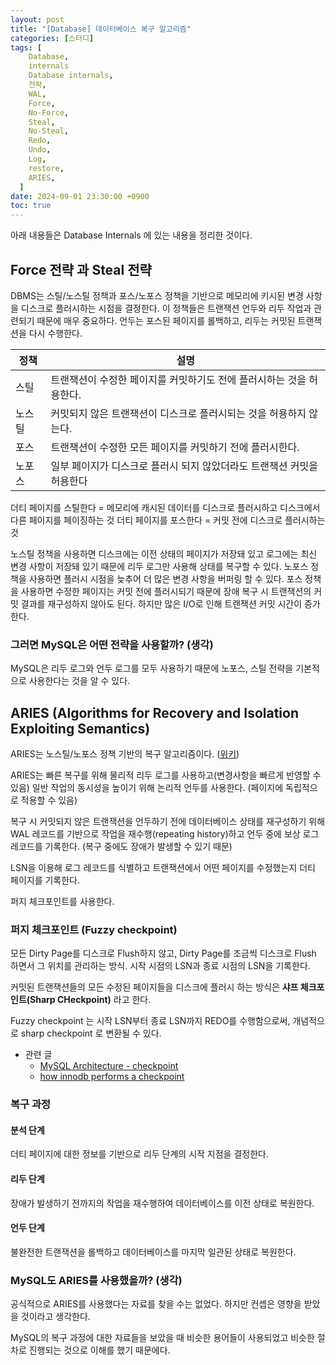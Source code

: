 ```yaml
---
layout: post
title: "[Database] 데이터베이스 복구 알고리즘"
categories: [스터디]
tags: [
    Database,
    internals
    Database internals,
    전략,
    WAL,
    Force,
    No-Force,
    Steal,
    No-Steal,
    Redo,
    Undo,
    Log,
    restore,
    ARIES,
  ]
date: 2024-09-01 23:30:00 +0900
toc: true
---
```


아래 내용들은 Database Internals 에 있는 내용을 정리한 것이다.

## Force 전략 과 Steal 전략

DBMS는 스틸/노스틸 정책과 포스/노포스 정책을 기반으로 메모리에 키시된 변경 사항을 디스크로 플러시하는 시점을 결정한다.
이 정책들은 트랜잭션 언두와 리두 작업과 관련되기 때문에 매우 중요하다. 언두는 포스된 페이지를 롤백하고, 리두는 커밋된 트랜잭션을 다시 수행한다.

| 정책   | 설명                                                                   |
| ------ | ---------------------------------------------------------------------- |
| 스틸   | 트랜잭션이 수정한 페이지를 커밋하기도 전에 플러시하는 것을 허용한다.   |
| 노스틸 | 커밋되지 않은 트랜잭션이 디스크로 플러시되는 것을 허용하지 않는다.     |
| 포스   | 트랜잭션이 수정한 모든 페이지를 커밋하기 전에 플러시한다.              |
| 노포스 | 일부 페이지가 디스크로 플러시 되지 않았더라도 트랜잭션 커밋을 허용한다 |

더티 페이지를 스틸한다 = 메모리에 캐시된 데이터를 디스크로 플러시하고 디스크에서 다른 페이지를 페이징하는 것
더티 페이지를 포스한다 = 커밋 전에 디스크로 플러시하는 것

노스틸 정책을 사용하면 디스크에는 이전 상태의 페이지가 저장돼 있고 로그에는 최신 변경 사항이 저장돼 있기 때문에 리두 로그만 사용해 상태를 복구할 수 있다.
노포스 정책을 사용하면 플러시 시점을 늦추어 더 많은 변경 사항을 버퍼링 할 수 있다.
포스 정책을 사용하면 수정한 페이지는 커밋 전에 플러시되기 때문에 장애 복구 시 트랜잭션의 커밋 결과를 재구성하지 않아도 된다. 하지만 많은 I/O로 인해 트랜잭션 커밋 시간이 증가한다.

### 그러면 MySQL은 어떤 전략을 사용할까? (생각)

MySQL은 리두 로그와 언두 로그를 모두 사용하기 때문에 노포스, 스틸 전략을 기본적으로 사용한다는 것을 알 수 있다.

## ARIES (Algorithms for Recovery and Isolation Exploiting Semantics)

ARIES는 노스틸/노포스 정책 기반의 복구 알고리즘이다. ([위키](https://en.wikipedia.org/wiki/Algorithms_for_Recovery_and_Isolation_Exploiting_Semantics))

ARIES는 빠른 복구를 위해 물리적 리두 로그를 사용하고(변경사항을 빠르게 반영할 수 있음) 일반 작업의 동시성을 높이기 위해 논리적 언두를 사용한다. (페이지에 독립적으로 적용할 수 있음)

복구 시 커밋되지 않은 트랜잭션을 언두하기 전에 데이터베이스 상태를 재구성하기 위해 WAL 레코드를 기반으로 작업을 재수행(repeating history)하고 언두 중에 보상 로그 레코드를 기록한다. (복구 중에도 장애가 발생할 수 있기 때문)

LSN을 이용해 로그 레코드를 식별하고 트랜잭션에서 어떤 페이지를 수정했는지 더티 페이지를 기록한다.

퍼지 체크포인트를 사용한다.

### 퍼지 체크포인트 (Fuzzy checkpoint)

모든 Dirty Page를 디스크로 Flush하지 않고, Dirty Page를 조금씩 디스크로 Flush 하면서 그 위치를 관리하는 방식.
시작 시점의 LSN과 종료 시점의 LSN을 기록한다.

커밋된 트랜잭션들의 모든 수정된 페이지들을 디스크에 플러시 하는 방식은 **샤프 체크포인트(Sharp CHeckpoint)** 라고 한다.

Fuzzy checkpoint 는 시작 LSN부터 종료 LSN까지 REDO를 수행함으로써, 개념적으로 sharp checkpoint 로 변환될 수 있다.

- 관련 글
  - [MySQL Architecture - checkpoint](https://blog.ex-em.com/1700)
  - [how innodb performs a checkpoint](https://github.com/meeeejin/til/blob/master/mysql/how-innodb-performs-a-checkpoint.md)

### 복구 과정

#### 분석 단계

더티 페이지에 대한 정보를 기반으로 리두 단계의 시작 지점을 결정한다.

#### 리두 단계

장애가 발생하기 전까지의 작업을 재수행하여 데이터베이스를 이전 상태로 복원한다.

#### 언두 단계

불완전한 트랜잭션을 롤백하고 데이터베이스를 마지막 일관된 상태로 복원한다.

### MySQL도 ARIES를 사용했을까? (생각)

공식적으로 ARIES를 사용했다는 자료를 찾을 수는 없었다. 하지만 컨셉은 영향을 받았을 것이라고 생각한다.

MySQL의 복구 과정에 대한 자료들을 보았을 때 비슷한 용어들이 사용되었고 비슷한 절차로 진행되는 것으로 이해를 했기 때문에다.
